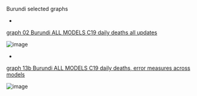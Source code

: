 Burundi selected graphs

*

[graph 02 Burundi ALL MODELS C19 daily deaths all updates]()

![image](https://github.com/pourmalek/CovidLongitudinal/assets/30849720/62794018-d0fc-4469-970b-9bfec1c46e8e)

*

[graph 13b Burundi ALL MODELS C19 daily deaths, error measures across models]()

![image](https://github.com/pourmalek/CovidLongitudinal/assets/30849720/d63798e4-a0bc-4f30-820e-4ca7978b07b6)

